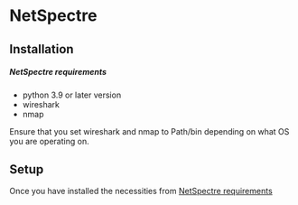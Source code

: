 # NetSpectre

## Installation

##### NetSpectre requirements 
- python 3.9 or later version
- wireshark
- nmap
    
Ensure that you set wireshark and nmap to Path/bin depending on what OS you are operating on.

## Setup
Once you have installed the necessities from [NetSpectre requirements](#netspectre-requirements)
